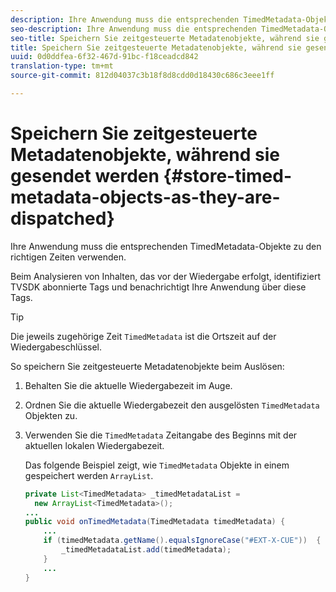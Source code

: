 ```yaml
---
description: Ihre Anwendung muss die entsprechenden TimedMetadata-Objekte zu den richtigen Zeiten verwenden.
seo-description: Ihre Anwendung muss die entsprechenden TimedMetadata-Objekte zu den richtigen Zeiten verwenden.
seo-title: Speichern Sie zeitgesteuerte Metadatenobjekte, während sie gesendet werden
title: Speichern Sie zeitgesteuerte Metadatenobjekte, während sie gesendet werden
uuid: 0d0ddfea-6f32-467d-91bc-f18ceadcd842
translation-type: tm+mt
source-git-commit: 812d04037c3b18f8d8cdd0d18430c686c3eee1ff

---
```



# Speichern Sie zeitgesteuerte Metadatenobjekte, während sie gesendet werden {#store-timed-metadata-objects-as-they-are-dispatched}

Ihre Anwendung muss die entsprechenden TimedMetadata-Objekte zu den richtigen Zeiten verwenden.

Beim Analysieren von Inhalten, das vor der Wiedergabe erfolgt, identifiziert TVSDK abonnierte Tags und benachrichtigt Ihre Anwendung über diese Tags.

>[!TIP]
>
>Die jeweils zugehörige Zeit `TimedMetadata` ist die Ortszeit auf der Wiedergabeschlüssel.

So speichern Sie zeitgesteuerte Metadatenobjekte beim Auslösen:

1. Behalten Sie die aktuelle Wiedergabezeit im Auge.
1. Ordnen Sie die aktuelle Wiedergabezeit den ausgelösten `TimedMetadata` Objekten zu.

1. Verwenden Sie die `TimedMetadata` Zeitangabe des Beginns mit der aktuellen lokalen Wiedergabezeit.

   Das folgende Beispiel zeigt, wie `TimedMetadata` Objekte in einem gespeichert werden `ArrayList`.

   ```java
   private List<TimedMetadata> _timedMetadataList =  
     new ArrayList<TimedMetadata>(); 
   ... 
   public void onTimedMetadata(TimedMetadata timedMetadata) { 
       ... 
       if (timedMetadata.getName().equalsIgnoreCase("#EXT-X-CUE"))  { 
           _timedMetadataList.add(timedMetadata); 
       } 
       ... 
   }
   ```

